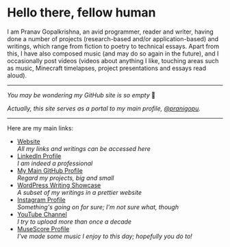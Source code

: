 # Hello there, fellow human
I am Pranav Gopalkrishna, an avid programmer, reader and writer, having done a number of projects (research-based and/or application-based) and writings, which range from fiction to poetry to technical essays. Apart from this, I have also composed music (and may do so again in the future), and I occasionally post videos (videos about anything I like, touching areas such as music, Minecraft timelapses, project presentations and essays read aloud).

---

_You may be wondering my GitHub site is so empty_ :thinking:

_Actually, this site serves as a portal to my main profile, [@pranigopu](https://github.com/pranigopu)._

---

Here are my main links:

- [Website](https://pranigopu.github.io) <br> _All my links and writings can be accessed here_
- [LinkedIn Profile](https://www.linkedin.com/in/pranav-gopalkrishna) <br> _I am indeed a professional_
- [My Main GitHub Profile](https://github.com/pranigopu) <br> _Regard my projects, big and small_
- [WordPress Writing Showcase](https://pranigopu.wordpress.com) <br> _A subset of my writings in a prettier website_
- [Instagram Profile](https://www.instagram.com/pranigopu) <br> _Something's going on for sure; I'm not sure what, though_
- [YouTube Channel](https://www.youtube.com/channel/UCcDIAVsQ2kmQLy2Dcnyd_ig) <br> _I try to upload more than once a decade_
- [MuseScore Profile](https://musescore.com/user/31737238) <br> _I've made some music I enjoy to this day; hopefully you do to!_
